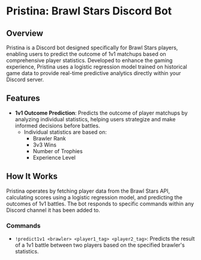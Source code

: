 # Pristina: Brawl Stars Discord Bot

## Overview
Pristina is a Discord bot designed specifically for Brawl Stars players, enabling users to predict the outcome of 1v1 matchups based on comprehensive player statistics. Developed to enhance the gaming experience, Pristina uses a logistic regression model trained on historical game data to provide real-time predictive analytics directly within your Discord server.

## Features
- **1v1 Outcome Prediction**: Predicts the outcome of player matchups by analyzing individual statistics, helping users strategize and make informed decisions before battles.
    - Individual statistics are based on:
        - Brawler Rank
        - 3v3 Wins
        - Number of Trophies
        - Experience Level

## How It Works
Pristina operates by fetching player data from the Brawl Stars API, calculating scores using a logistic regression model, and predicting the outcomes of 1v1 battles. The bot responds to specific commands within any Discord channel it has been added to.

### Commands
- `!predict1v1 <brawler> <player1_tag> <player2_tag>`: Predicts the result of a 1v1 battle between two players based on the specified brawler's statistics.


